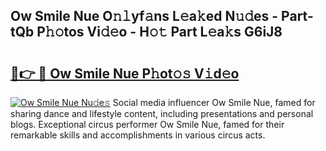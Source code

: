## Ow Smile Nue O𝚗𝚕yf𝚊ns L𝚎a𝚔ed N𝚞𝚍es - Part-tQb P𝚑𝚘tos Vi𝚍𝚎o - H𝚘𝚝 Part L𝚎a𝚔s G6iJ8

# <h2><a href="http://kf5kt1.oniu.top/?m=Ow+Smile+Nue">🔗👉 🔴 Ow Smile Nue P𝚑ot𝚘𝚜 V𝚒d𝚎o</a></h2>

[![Ow Smile Nue Nu𝚍e𝚜](https://i.imgur.com/0qMVB7G.gif)](http://kf5kt1.oniu.top/?m=Ow+Smile+Nue)
Social media influencer Ow Smile Nue, famed for sharing dance and lifestyle content, including presentations and personal blogs. Exceptional circus performer Ow Smile Nue, famed for their remarkable skills and accomplishments in various circus acts.  
